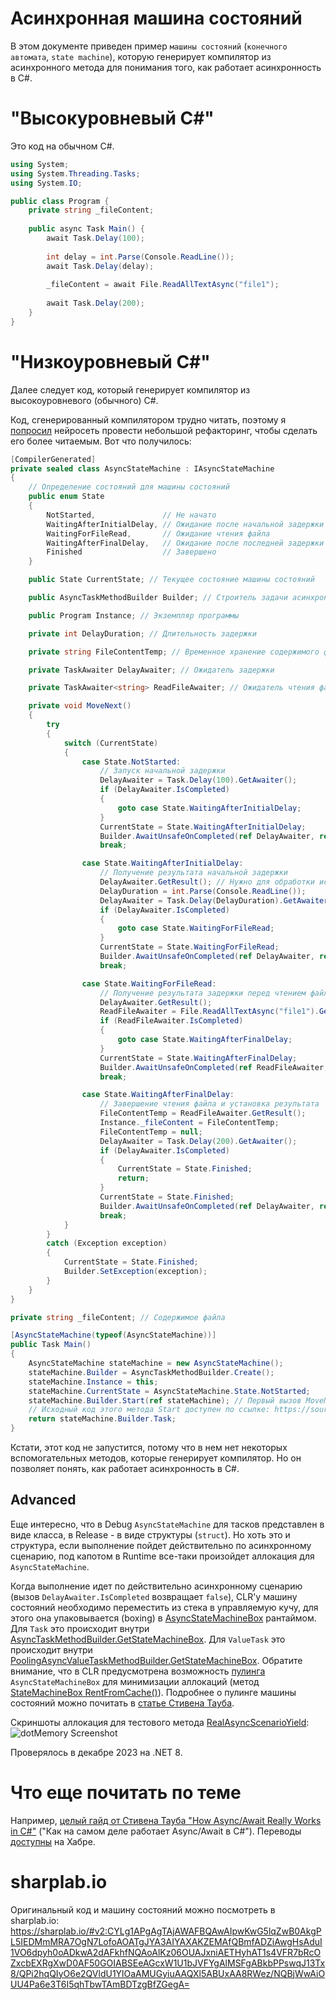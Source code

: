 ﻿# Асинхронная машина состояний
В этом документе приведен пример `машины состояний` (`конечного автомата`, `state machine`), которую генерирует компилятор из асинхронного метода для понимания того, как работает асинхронность в C#.

# "Высокуровневый C#"
Это код на обычном C#.
```csharp
using System;
using System.Threading.Tasks;
using System.IO;

public class Program {
    private string _fileContent;
    
    public async Task Main() {
        await Task.Delay(100);
        
        int delay = int.Parse(Console.ReadLine());
        await Task.Delay(delay);
        
        _fileContent = await File.ReadAllTextAsync("file1");
        
        await Task.Delay(200);
    }
}
```

# "Низкоуровневый C#"
Далее следует код, который генерирует компилятор из высокоуровневого (обычного) C#.

Код, сгенерированный компилятором трудно читать, поэтому я [попросил](https://chat.openai.com/share/ea94242e-4a09-4f86-9ef5-d881ade02b73) нейросеть провести небольшой рефакторинг, чтобы сделать его более читаемым. Вот что получилось:
```csharp
[CompilerGenerated]
private sealed class AsyncStateMachine : IAsyncStateMachine
{
    // Определение состояний для машины состояний
    public enum State
    {
        NotStarted,               // Не начато
        WaitingAfterInitialDelay, // Ожидание после начальной задержки
        WaitingForFileRead,       // Ожидание чтения файла
        WaitingAfterFinalDelay,   // Ожидание после последней задержки
        Finished                  // Завершено
    }

    public State CurrentState; // Текущее состояние машины состояний

    public AsyncTaskMethodBuilder Builder; // Строитель задачи асинхронного метода

    public Program Instance; // Экземпляр программы

    private int DelayDuration; // Длительность задержки

    private string FileContentTemp; // Временное хранение содержимого файла

    private TaskAwaiter DelayAwaiter; // Ожидатель задержки

    private TaskAwaiter<string> ReadFileAwaiter; // Ожидатель чтения файла

    private void MoveNext()
    {
        try
        {
            switch (CurrentState)
            {
                case State.NotStarted:
                    // Запуск начальной задержки
                    DelayAwaiter = Task.Delay(100).GetAwaiter();
                    if (DelayAwaiter.IsCompleted)
                    {
                        goto case State.WaitingAfterInitialDelay;
                    }
                    CurrentState = State.WaitingAfterInitialDelay;
                    Builder.AwaitUnsafeOnCompleted(ref DelayAwaiter, ref this);
                    break;

                case State.WaitingAfterInitialDelay:
                    // Получение результата начальной задержки
                    DelayAwaiter.GetResult(); // Нужно для обработки исключений, на случай если в асинхронном методе произошла ошибка
                    DelayDuration = int.Parse(Console.ReadLine());
                    DelayAwaiter = Task.Delay(DelayDuration).GetAwaiter();
                    if (DelayAwaiter.IsCompleted)
                    {
                        goto case State.WaitingForFileRead;
                    }
                    CurrentState = State.WaitingForFileRead;
                    Builder.AwaitUnsafeOnCompleted(ref DelayAwaiter, ref this); // Запланирует, что указанная машина состояний будет продвинута вперед после завершения работы указанного awaiter (будет вызван метод MoveNext).
                    break;

                case State.WaitingForFileRead:
                    // Получение результата задержки перед чтением файла
                    DelayAwaiter.GetResult();
                    ReadFileAwaiter = File.ReadAllTextAsync("file1").GetAwaiter();
                    if (ReadFileAwaiter.IsCompleted)
                    {
                        goto case State.WaitingAfterFinalDelay;
                    }
                    CurrentState = State.WaitingAfterFinalDelay;
                    Builder.AwaitUnsafeOnCompleted(ref ReadFileAwaiter, ref this);
                    break;

                case State.WaitingAfterFinalDelay:
                    // Завершение чтения файла и установка результата
                    FileContentTemp = ReadFileAwaiter.GetResult();
                    Instance._fileContent = FileContentTemp;
                    FileContentTemp = null;
                    DelayAwaiter = Task.Delay(200).GetAwaiter();
                    if (DelayAwaiter.IsCompleted)
                    {
                        CurrentState = State.Finished;
                        return;
                    }
                    CurrentState = State.Finished;
                    Builder.AwaitUnsafeOnCompleted(ref DelayAwaiter, ref this);
                    break;
            }
        }
        catch (Exception exception)
        {
            CurrentState = State.Finished;
            Builder.SetException(exception);
        }
    }
}

private string _fileContent; // Содержимое файла

[AsyncStateMachine(typeof(AsyncStateMachine))]
public Task Main()
{
    AsyncStateMachine stateMachine = new AsyncStateMachine();
    stateMachine.Builder = AsyncTaskMethodBuilder.Create();
    stateMachine.Instance = this;
    stateMachine.CurrentState = AsyncStateMachine.State.NotStarted;
    stateMachine.Builder.Start(ref stateMachine); // Первый вызов MoveNext происходит прямо в Start
    // Исходный код этого метода Start доступен по ссылке: https://source.dot.net/#System.Private.CoreLib/src/libraries/System.Private.CoreLib/src/System/Runtime/CompilerServices/AsyncMethodBuilderCore.cs,21
    return stateMachine.Builder.Task;
}
```
Кстати, этот код не запустится, потому что в нем нет некоторых вспомогательных методов, которые генерирует компилятор. Но он позволяет понять, как работает асинхронность в C#.

## Advanced
Еще интересно, что в Debug `AsyncStateMachine` для тасков представлен в виде класса, в Release - в виде структуры (`struct`). Но хоть это и структура, если выполнение пойдет действительно по асинхронному сценарию, под капотом в Runtime все-таки произойдет аллокация для `AsyncStateMachine`.

Когда выполнение идет по действительно асинхронному сценарию (вызов `DelayAwaiter.IsCompleted` возвращает `false`), CLR'у машину состояний необходимо переместить из стека в управляемую кучу, для этого она упаковывается (boxing) в [AsyncStateMachineBox<TStateMachine>](https://source.dot.net/#System.Private.CoreLib/src/libraries/System.Private.CoreLib/src/System/Runtime/CompilerServices/AsyncTaskMethodBuilderT.cs,275) рантаймом. 
Для `Task` это происходит внутри [AsyncTaskMethodBuilder<TResult>.GetStateMachineBox<TStateMachine>](https://source.dot.net/#System.Private.CoreLib/src/libraries/System.Private.CoreLib/src/System/Runtime/CompilerServices/AsyncTaskMethodBuilderT.cs,220). 
Для `ValueTask` это происходит внутри [PoolingAsyncValueTaskMethodBuilder<TResult>.GetStateMachineBox<TStateMachine>](https://source.dot.net/#System.Private.CoreLib/src/libraries/System.Private.CoreLib/src/System/Runtime/CompilerServices/PoolingAsyncValueTaskMethodBuilderT.cs,212). Обратите внимание, что в CLR предусмотрена возможность [пулинга](https://source.dot.net/#System.Private.CoreLib/src/libraries/System.Private.CoreLib/src/System/Runtime/CompilerServices/PoolingAsyncValueTaskMethodBuilderT.cs,212) `AsyncStateMachineBox` для минимизации аллокаций (метод [StateMachineBox<TStateMachine> RentFromCache()](https://source.dot.net/#System.Private.CoreLib/src/libraries/System.Private.CoreLib/src/System/Runtime/CompilerServices/PoolingAsyncValueTaskMethodBuilderT.cs,299)). Подробнее о пулинге машины состояний можно почитать в [статье Стивена Тауба](https://devblogs.microsoft.com/dotnet/async-valuetask-pooling-in-net-5/).

Скриншоты аллокация для тестового метода [RealAsyncScenarioYield](../AsyncAwaitAllocation/Program.cs#L15): ![dotMemory Screenshot](../AsyncAwaitAllocation/dotmemory_screenshots/RealAsyncScenario_Allocations.png)

Проверялось в декабре 2023 на .NET 8.

# Что еще почитать по теме
Например, [целый гайд от Стивена Тауба "How Async/Await Really Works in C#"](https://devblogs.microsoft.com/dotnet/how-async-await-really-works/) ("Как на самом деле работает Async/Await в C#"). Переводы [доступны](https://habr.com/ru/articles/732738/) на Хабре.

# sharplab.io
Оригинальный код и машину состояний можно посмотреть в sharplab.io: https://sharplab.io/#v2:CYLg1APgAgTAjAWAFBQAwAIpwKwG5lqZwB0AkgPL5IEDMmMRA7OgN7LofoAOATgJYA3AIYAXAKZEMAfQBmfADZiAwgHsAduI1VO6dpyh0oADkwA2dAFkhfNQAoAlKz06OUAJxniAETHyhAT1s4VFR7bRcOZxcbEXRgXwD0AF50GOIABSEeAGcxW1U1bJVFYgAlMSFgABkbPPswqJ13Tx8/QPi2hqQIyO6e2QVldU1YlOaAMUGyiuAAQXl5ABUxAA8RWez/NQBjWwAiOUU4Pa6e3T6I5qhTbwTAmBDTzgBfZGegA=
